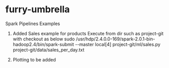 # furry-umbrella
Spark Pipelines Examples
1. Added Sales example for products
Execute from dir such as project-git with checkout as below
sudo /usr/hdp/2.4.0.0-169/spark-2.0.1-bin-hadoop2.4/bin/spark-submit --master local[4] project-git/ml/sales.py project-git/data/sales_per_day.txt

2. Plotting to be added
